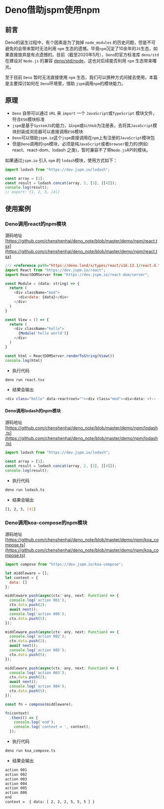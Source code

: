 # Deno借助jspm使用npm

## 前言

Deno的诞生过程中，有个因素是为了抛掉 `node_modules` 的历史问题，但是不可避免的会带来暂时无法利用 `npm` 生态的遗憾。毕竟`npm`沉淀了10余年的`JS`生态，如果直接放弃是有点遗憾的。目前（截至2020年5月），`Deno`的官方标准库 `deno/std`在建设对 `Node.js` 的兼容 [deno/std/node](https://github.com/denoland/deno/blob/master/std/node/README.md)，这也对后续能否利用 `npm` 生态带来曙光。

至于目前 `Deno` 暂时无法直接使用 `npm` 生态，我们可以换种方式间接去使用，本篇是主要探讨如何在 `Deno`环境里，借助 `jspm`调用`npm`的模块能力。

## 原理

- `Deno` 自带可以通过 `URL` 来 `import` 一个 `JavaScript`或`TypeScript` 模块文件，符合`ES6`模块标准
- `jspm`是基于`SystemJS`的能力，以`npm`或`GitHub`为注册表，去将其`JavaScript`模块封装成浏览器可以直接调用`ES6`模块
- `Deno`可以借助`jspm.io`这个`jspm`直接调用在`npm`上有注册的`JavaScript`模块包
- 但是`Deno`调用的`npm`模块，必须是纯`JavaScript`或者`browser`能力的(例如: react、react-dom、lodash 之类)，暂时兼容不了带`Node.js`API的模块。


如果通过`jspm.io` 引入 `npm` 的 `lodash`模块，使用方式如下：

```js
import lodash from "https://dev.jspm.io/lodash";

const array = [1];
const result = lodash.concat(array, 2, [3], [[4]]);
console.log(result);
// export: [1, 2, 3, [4]]
```


## 使用案例

### Deno调用react的npm模块

源码地址 [https://github.com/chenshenhai/deno_note/blob/master/demo/npm/react.tsx](https://github.com/chenshenhai/deno_note/blob/master/demo/npm/react.tsx)


```js
/// <reference path="https://deno.land/x/types/react/v16.13.1/react.d.ts" />
import React from "https://dev.jspm.io/react";
import ReactDOMServer from "https://dev.jspm.io/react-dom/server";

const Module = (data: string) => {
  return (
    <div className="mod">
      <div>data: {data}</div>
    </div>
  )
}

const View = () => {
  return (
    <div className="hello">
      {Module('hello world')}
    </div>
  )
}

const html = ReactDOMServer.renderToString(View())
console.log(html)
```

- 执行代码

```sh
deno run react.tsx
```
- 结果会输出

```sh
<div class="hello" data-reactroot=""><div class="mod"><div>data: <!-- -->hello world</div></div></div>
```

#### Deno调用lodash的npm模块

源码地址 [https://github.com/chenshenhai/deno_note/blob/master/demo/npm/lodash.ts](https://github.com/chenshenhai/deno_note/blob/master/demo/npm/lodash.ts)

```js
import lodash from "https://dev.jspm.io/lodash";

const array = [1];
const result = lodash.concat(array, 2, [3], [[4]]);
console.log(result);
```
- 执行代码

```sh
deno run lodash.ts
```
- 结果会输出

```sh
[1, 2, 3, [4]]
```

### Deno调用koa-compose的npm模块

源码地址 [https://github.com/chenshenhai/deno_note/blob/master/demo/npm/koa_compose.ts](https://github.com/chenshenhai/deno_note/blob/master/demo/npm/koa_compose.ts)

```js
import compose from "https://dev.jspm.io/koa-compose";

let middleware = [];
let context = {
  data: []
};

middleware.push(async(ctx: any, next: Function) => {
  console.log('action 001');
  ctx.data.push(2);
  await next();
  console.log('action 006');
  ctx.data.push(5);
});

middleware.push(async(ctx: any, next: Function) => {
  console.log('action 002');
  ctx.data.push(2);
  await next();
  console.log('action 005');
  ctx.data.push(5);
});

middleware.push(async(ctx: any, next: Function) => {
  console.log('action 003');
  ctx.data.push(2);
  await next();
  console.log('action 004');
  ctx.data.push(5);
});

const fn = compose(middleware);

fn(context)
  .then(() => {
    console.log('end');
    console.log('context = ', context);
  });
```
- 执行代码

```sh
deno run koa_compose.ts
```
- 结果会输出

```sh
action 001
action 002
action 003
action 004
action 005
action 006
end
context =  { data: [ 2, 2, 2, 5, 5, 5 ] }
```
